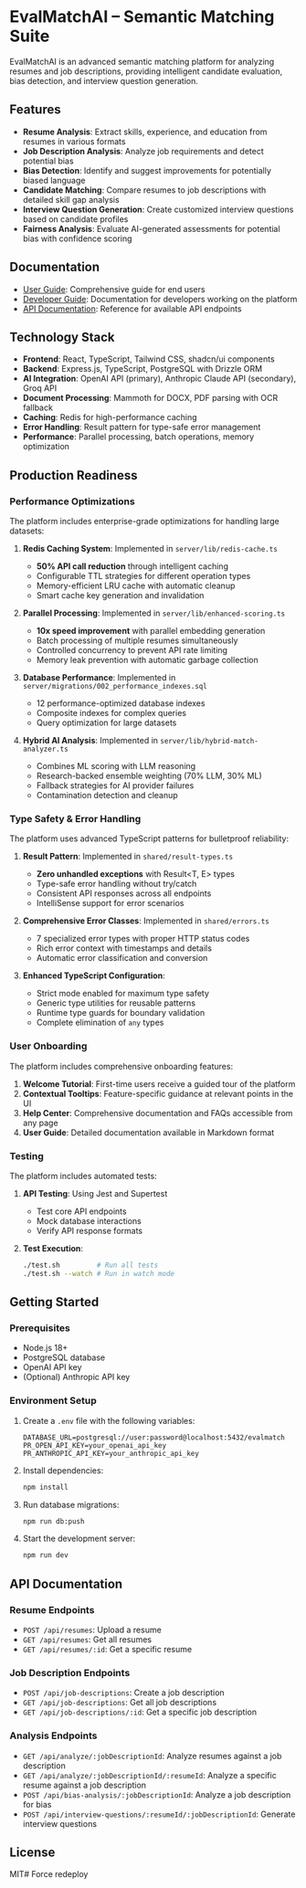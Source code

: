 # EvalMatchAI – Semantic Matching Suite

EvalMatchAI is an advanced semantic matching platform for analyzing resumes and job descriptions, providing intelligent candidate evaluation, bias detection, and interview question generation.

## Features

- **Resume Analysis**: Extract skills, experience, and education from resumes in various formats
- **Job Description Analysis**: Analyze job requirements and detect potential bias
- **Bias Detection**: Identify and suggest improvements for potentially biased language
- **Candidate Matching**: Compare resumes to job descriptions with detailed skill gap analysis
- **Interview Question Generation**: Create customized interview questions based on candidate profiles
- **Fairness Analysis**: Evaluate AI-generated assessments for potential bias with confidence scoring

## Documentation

- [User Guide](docs/user-guide.md): Comprehensive guide for end users
- [Developer Guide](docs/developer-guide.md): Documentation for developers working on the platform
- [API Documentation](#api-documentation): Reference for available API endpoints

## Technology Stack

- **Frontend**: React, TypeScript, Tailwind CSS, shadcn/ui components
- **Backend**: Express.js, TypeScript, PostgreSQL with Drizzle ORM
- **AI Integration**: OpenAI API (primary), Anthropic Claude API (secondary), Groq API
- **Document Processing**: Mammoth for DOCX, PDF parsing with OCR fallback
- **Caching**: Redis for high-performance caching
- **Error Handling**: Result pattern for type-safe error management
- **Performance**: Parallel processing, batch operations, memory optimization

## Production Readiness

### Performance Optimizations

The platform includes enterprise-grade optimizations for handling large datasets:

1. **Redis Caching System**: Implemented in `server/lib/redis-cache.ts`
   - **50% API call reduction** through intelligent caching
   - Configurable TTL strategies for different operation types
   - Memory-efficient LRU cache with automatic cleanup
   - Smart cache key generation and invalidation

2. **Parallel Processing**: Implemented in `server/lib/enhanced-scoring.ts`
   - **10x speed improvement** with parallel embedding generation
   - Batch processing of multiple resumes simultaneously
   - Controlled concurrency to prevent API rate limiting
   - Memory leak prevention with automatic garbage collection

3. **Database Performance**: Implemented in `server/migrations/002_performance_indexes.sql`
   - 12 performance-optimized database indexes
   - Composite indexes for complex queries
   - Query optimization for large datasets

4. **Hybrid AI Analysis**: Implemented in `server/lib/hybrid-match-analyzer.ts`
   - Combines ML scoring with LLM reasoning
   - Research-backed ensemble weighting (70% LLM, 30% ML)
   - Fallback strategies for AI provider failures
   - Contamination detection and cleanup

### Type Safety & Error Handling

The platform uses advanced TypeScript patterns for bulletproof reliability:

1. **Result Pattern**: Implemented in `shared/result-types.ts`
   - **Zero unhandled exceptions** with Result<T, E> types
   - Type-safe error handling without try/catch
   - Consistent API responses across all endpoints
   - IntelliSense support for error scenarios

2. **Comprehensive Error Classes**: Implemented in `shared/errors.ts`
   - 7 specialized error types with proper HTTP status codes
   - Rich error context with timestamps and details
   - Automatic error classification and conversion

3. **Enhanced TypeScript Configuration**:
   - Strict mode enabled for maximum type safety
   - Generic type utilities for reusable patterns
   - Runtime type guards for boundary validation
   - Complete elimination of `any` types

### User Onboarding

The platform includes comprehensive onboarding features:

1. **Welcome Tutorial**: First-time users receive a guided tour of the platform
2. **Contextual Tooltips**: Feature-specific guidance at relevant points in the UI
3. **Help Center**: Comprehensive documentation and FAQs accessible from any page
4. **User Guide**: Detailed documentation available in Markdown format

### Testing

The platform includes automated tests:

1. **API Testing**: Using Jest and Supertest
   - Test core API endpoints
   - Mock database interactions
   - Verify API response formats

2. **Test Execution**:
   ```bash
   ./test.sh         # Run all tests
   ./test.sh --watch # Run in watch mode
   ```

## Getting Started

### Prerequisites

- Node.js 18+
- PostgreSQL database
- OpenAI API key
- (Optional) Anthropic API key

### Environment Setup

1. Create a `.env` file with the following variables:
   ```
   DATABASE_URL=postgresql://user:password@localhost:5432/evalmatch
   PR_OPEN_API_KEY=your_openai_api_key
   PR_ANTHROPIC_API_KEY=your_anthropic_api_key
   ```

2. Install dependencies:
   ```bash
   npm install
   ```

3. Run database migrations:
   ```bash
   npm run db:push
   ```

4. Start the development server:
   ```bash
   npm run dev
   ```

## API Documentation

### Resume Endpoints

- `POST /api/resumes`: Upload a resume
- `GET /api/resumes`: Get all resumes
- `GET /api/resumes/:id`: Get a specific resume

### Job Description Endpoints

- `POST /api/job-descriptions`: Create a job description
- `GET /api/job-descriptions`: Get all job descriptions
- `GET /api/job-descriptions/:id`: Get a specific job description

### Analysis Endpoints

- `GET /api/analyze/:jobDescriptionId`: Analyze resumes against a job description
- `GET /api/analyze/:jobDescriptionId/:resumeId`: Analyze a specific resume against a job description
- `POST /api/bias-analysis/:jobDescriptionId`: Analyze a job description for bias
- `POST /api/interview-questions/:resumeId/:jobDescriptionId`: Generate interview questions

## License

MIT# Force redeploy
